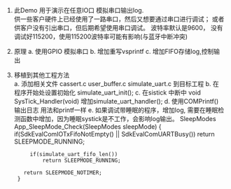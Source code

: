 

1. 此Demo 用于演示在任意IO口 模拟串口输出log.  
   供一些客户硬件上已经使用了一路串口，然后又想要通过串口进行调试；
   或者供客户没有引出串口，但后期希望使用串口调试。
   波特率默认是9600， 没有调试好115200，使用115200波特率可能有影响(与蓝牙中断冲突)

2. 原理
	a. 使用GPIO 模拟串口
	b. 增加重写vsprintf
	c. 增加FIFO存储log,控制输出
	
3. 移植到其他工程方法	
	a. 添加相关文件  cassert.c  user_buffer.c   simulate_uart.c  到目标工程
	b. 在程序开始处设置初始化 simulate_uart_init();
	c. 在sistick 中断中 void SysTick_Handler(void)  增加simulate_uart_handler();
	d. 使用COMPrintf()输出日志  用法和printf一样
	e. 如果调试带睡眠的程序，增加log, 需要在睡眠检测函数中增加，因为睡眠systick是不工作，会影响log输出。
		SleepModes App_SleepMode_Check(SleepModes sleepMode)
		{
		  if(SdkEvalComIOTxFifoNotEmpty() || SdkEvalComUARTBusy())
			return SLEEPMODE_RUNNING;
		  
			if(simulate_uart_fifo_len())
				return SLEEPMODE_RUNNING;
			
		  return SLEEPMODE_NOTIMER;
		}